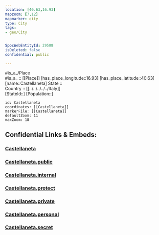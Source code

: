 ```yaml
---
location: [40.63,16.93] 
mapzoom: [7,12] 
mapmarker: city 
type: City
tags:
- geo/City


SpocWebEntityId: 29508
isDeleted: false
confidential: public

---
```

#is_a_/Place  
#is_a_ :: [[Place]] 
[has_place_longitude::16.93] 
[has_place_latitude::40.63] 
[name::Castellaneta] 
State ::  
Country :: [[../../../../../Italy]]  
[StateId::] 
[Population::] 



```leaflet
id: Castellaneta
coordinates: [[Castellaneta]] 
markerFile: [[Castellaneta]] 
defaultZoom: 11 
maxZoom: 18
```


## Confidential Links & Embeds: 

### [Castellaneta](/_Standards/Earth/Continent/Europe/Europe~South/Italy/regions~Italy/Apulia/Taranto.Province/City/Castellaneta.md) 

### [Castellaneta.public](/_public/Earth/Continent/Europe/Europe~South/Italy/regions~Italy/Apulia/Taranto.Province/City/Castellaneta.public.md) 

### [Castellaneta.internal](/_internal/Earth/Continent/Europe/Europe~South/Italy/regions~Italy/Apulia/Taranto.Province/City/Castellaneta.internal.md) 

### [Castellaneta.protect](/_protect/Earth/Continent/Europe/Europe~South/Italy/regions~Italy/Apulia/Taranto.Province/City/Castellaneta.protect.md) 

### [Castellaneta.private](/_private/Earth/Continent/Europe/Europe~South/Italy/regions~Italy/Apulia/Taranto.Province/City/Castellaneta.private.md) 

### [Castellaneta.personal](/_personal/Earth/Continent/Europe/Europe~South/Italy/regions~Italy/Apulia/Taranto.Province/City/Castellaneta.personal.md) 

### [Castellaneta.secret](/_secret/Earth/Continent/Europe/Europe~South/Italy/regions~Italy/Apulia/Taranto.Province/City/Castellaneta.secret.md)

